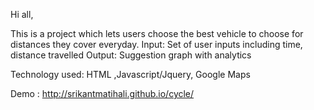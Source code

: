 Hi all,

This is a project which lets users choose the best vehicle to choose for distances they cover everyday.
Input:
      Set of user inputs including time, distance travelled
Output: 
      Suggestion graph with analytics

Technology used:
      HTML ,Javascript/Jquery, Google Maps
      
      
Demo : http://srikantmatihali.github.io/cycle/ 
